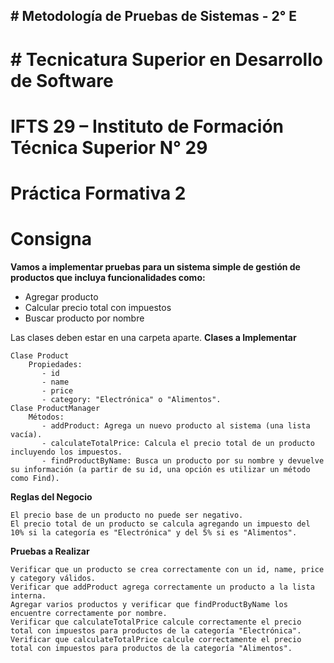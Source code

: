 ## #  Metodología de Pruebas de Sistemas - 2° E
# # Tecnicatura Superior en Desarrollo de Software
# IFTS 29 – Instituto de Formación Técnica Superior N° 29
# Práctica Formativa 2

# Consigna
**Vamos a implementar pruebas para un sistema simple de gestión de productos que incluya funcionalidades como:**

   - Agregar producto
   - Calcular precio total con impuestos
   - Buscar producto por nombre

Las clases deben estar en una carpeta aparte.
**Clases a Implementar**

    Clase Product
        Propiedades:
           - id
           - name
           - price
           - category: "Electrónica" o "Alimentos".
    Clase ProductManager
        Métodos:
           - addProduct: Agrega un nuevo producto al sistema (una lista vacía).
           - calculateTotalPrice: Calcula el precio total de un producto incluyendo los impuestos.
           - findProductByName: Busca un producto por su nombre y devuelve su información (a partir de su id, una opción es utilizar un método como Find).

**Reglas del Negocio**

    El precio base de un producto no puede ser negativo.
    El precio total de un producto se calcula agregando un impuesto del 10% si la categoría es "Electrónica" y del 5% si es "Alimentos".

**Pruebas a Realizar**

    Verificar que un producto se crea correctamente con un id, name, price y category válidos.
    Verificar que addProduct agrega correctamente un producto a la lista interna.
    Agregar varios productos y verificar que findProductByName los encuentre correctamente por nombre.
    Verificar que calculateTotalPrice calcule correctamente el precio total con impuestos para productos de la categoría "Electrónica".
    Verificar que calculateTotalPrice calcule correctamente el precio total con impuestos para productos de la categoría "Alimentos".
